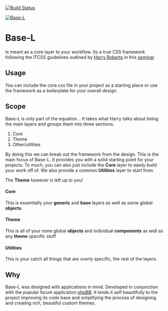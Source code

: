 [![Build Status](https://img.shields.io/travis/hanakin/base-l/master.svg)](http://travis-ci.org/hanakin/base-l/master)

[![Base-L](https://rawgit.com/hanakin/base-l/master/base-l-banner.svg)](https://github.com/hanakin/base-l)

# Base-L
Is meant as a core layer to your workflow. Its a true CSS framework following
the ITCSS guidelines outlined by [Harry Roberts](http://www.csswizardry.com) in
this [seminar](https://www.youtube.com/watch?v=1OKZOV-iLj4)

## Usage
You can include the core.css file in your project as a starting place or use the
framework as a boilerplate for your overall design.

## Scope
Base-L is only part of the equation... It takes what Harry talks about being the
main layers and groups them into three sections.

1. Core
2. Theme
3. Other/utilities

By doing this we can break out the framework from the design. This is the main
focus of Base-L. It provides you with a solid starting point for your projects.
To much, you can also just include the **Core** layer to easily build your work
off of. We also provide a common **Utilities** layer to start from.

The **Theme** however is left up to you!

#### Core
This is essentially your **generic** and **base** layers as well as some global
**objects**.

#### Theme
This is all of your none global **objects** and individual **components** as
well as any **theme** specific stuff

#### Utilities
This is your catch all things that are overly specific, the rest of the layers.

## Why
Base-L was designed with applications in mind. Developed in conjunction with the
popular forum application [phpBB](http://www.phpbb.org). It lends it self
beautifully to the project improving its code base and simplifying the process
of designing and creating rich, beautiful custom themes.
